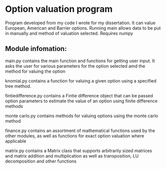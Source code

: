 # Option valuation program
Program developed from my code I wrote for my dissertation. It can value European, American and Barrier options. Running main allows data to be put in manually and method of valuation selected. Requires numpy

## Module infomation:
 
main.py contains the main function and functions for getting user input. It asks the user for various parameters for the option selected amd the method for valuing the option

knomial.py contains a function for valuing a given option using a specified tree method. 

fintiedifference.py contains a Fintie difference object that can be passed option parameters to estimate the value of an option using finite difference methods

monte carlo.py contains methods for valuing options using the monte carlo method

finance.py contains an assortment of mathematical functions used by the other modules, as well as functions for exact option valuation where applicable

matrix.py contains a Matrix class that supports arbitrarily sized matrices and matrix addition and multiplication as well as transposition, LU decomposition and other functions